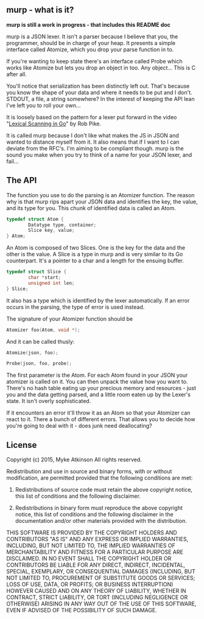 ## murp - what is it?

**murp is still a work in progress - that includes this README doc**

murp is a JSON lexer. It isn't a parser because I believe that you, the programmer, should be in charge of your heap. It presents a simple interface called Atomize, which you drop your parse function in to. 

If you're wanting to keep state there's an interface called Probe which works like Atomize but lets you drop an object in too. Any object... This is C after all.

You'll notice that serialization has been distinctly left out. That's because you know the shape of your data and where it needs to be put and I don't. STDOUT, a file, a string somewhere? In the interest of keeping the API lean I've left you to roll your own...

It is loosely based on the pattern for a lexer put forward in the video "[Lexical Scanning in Go](http://blog.golang.org/two-go-talks-lexical-scanning-in-go-and)" by Rob Pike.

It is called murp because I don't like what makes the JS in JSON and wanted to distance myself from it. It also means that if I want to I can deviate from the RFC's. I'm aiming to be compliant though. murp is the sound you make when you try to think of a name for your JSON lexer, and fail...

## The API

The function you use to do the parsing is an Atomizer function. The reason why is that murp rips apart your JSON data and identifies the key, the value, and its type for you. This chunk of identified data is called an Atom.

```c
typedef struct Atom {
        Datatype type, container;
        Slice key, value;
} Atom;
```

An Atom is composed of two Slices. One is the key for the data and the other is the value. A Slice is a type in murp and is very similar to its Go counterpart. It's a pointer to a char and a length for the ensuing buffer.

```c
typedef struct Slice {
        char *start;
        unsigned int len;
} Slice;
```


It also has a type which is identified by the lexer automatically. If an error occurs in the parsing, the type of error is used instead.


The signature of your Atomizer function should be 

```c
Atomizer foo(Atom, void *);
```

And it can be called thusly:

```c
Atomize(json, foo);

Probe(json, foo, probe);
```

The first parameter is the Atom. For each Atom found in your JSON your atomizer is called on it. You can then unpack the value how you want to. There's no hash table eating up your precious memory and resources - just you and the data getting parsed, and a little room eaten up by the Lexer's state. It isn't overly sophisticated.

If it encounters an error it'll throw it as an Atom so that your Atomizer can react to it. There a bunch of different errors. That allows you to decide how you're going to deal with it - does junk need deallocating?

## License

Copyright (c) 2015, Myke Atkinson
All rights reserved.

Redistribution and use in source and binary forms, with or without modification, are permitted provided that the following conditions are met:

1. Redistributions of source code must retain the above copyright notice, this list of conditions and the following disclaimer.

2. Redistributions in binary form must reproduce the above copyright notice, this list of conditions and the following disclaimer in the documentation and/or other materials provided with the distribution.

THIS SOFTWARE IS PROVIDED BY THE COPYRIGHT HOLDERS AND CONTRIBUTORS "AS IS" AND ANY EXPRESS OR IMPLIED WARRANTIES, INCLUDING, BUT NOT LIMITED TO, THE IMPLIED WARRANTIES OF MERCHANTABILITY AND FITNESS FOR A PARTICULAR PURPOSE ARE DISCLAIMED. IN NO EVENT SHALL THE COPYRIGHT HOLDER OR CONTRIBUTORS BE LIABLE FOR ANY DIRECT, INDIRECT, INCIDENTAL, SPECIAL, EXEMPLARY, OR CONSEQUENTIAL DAMAGES (INCLUDING, BUT NOT LIMITED TO, PROCUREMENT OF SUBSTITUTE GOODS OR SERVICES; LOSS OF USE, DATA, OR PROFITS; OR BUSINESS INTERRUPTION) HOWEVER CAUSED AND ON ANY THEORY OF LIABILITY, WHETHER IN CONTRACT, STRICT LIABILITY, OR TORT (INCLUDING NEGLIGENCE OR OTHERWISE) ARISING IN ANY WAY OUT OF THE USE OF THIS SOFTWARE, EVEN IF ADVISED OF THE POSSIBILITY OF SUCH DAMAGE.
